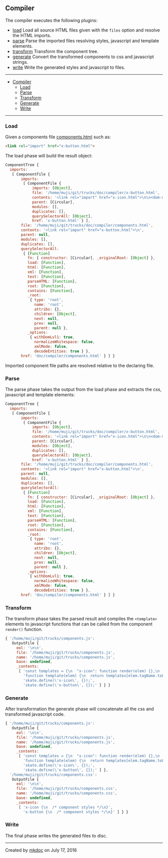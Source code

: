 ## Compiler

The compiler executes the following plugins:

* [load][] Load all source HTML files given with the `files` option and resolve the HTML imports.
* [parse][] Parse the imported files resolving styles, javascript and template elements.
* [transform][] Transform the component tree.
* [generate][] Convert the transformed components to css and javascript strings.
* [write][] Write the generated styles and javascript to files.

---

- [Compiler](#compiler)
  - [Load](#load)
  - [Parse](#parse)
  - [Transform](#transform)
  - [Generate](#generate)
  - [Write](#write)

---

### Load

Given a components file [components.html](https://github.com/tmpfs/trucks/blob/master/doc/compiler/components.html) such as:

```html
<link rel="import" href="x-button.html">
```

The load phase will build the result object:

```javascript
ComponentTree {
  imports: 
   [ ComponentFile {
       imports: 
        [ ComponentFile {
            imports: [Object],
            file: '/home/muji/git/trucks/doc/compiler/x-button.html',
            contents: '<link rel="import" href="x-icon.html">\n\n<dom-module id="x-button">\n  <template></template>\n\n  <style>\n    x-button {\n      /* component styles */\n    }\n  </style>\n\n  <script>\n    skate.define(\'{{id}}\', {});\n  </script>\n</dom-module>\n',
            parent: [Circular],
            modules: [],
            duplicates: [],
            querySelectorAll: [Object],
            href: 'x-button.html' } ],
       file: '/home/muji/git/trucks/doc/compiler/components.html',
       contents: '<link rel="import" href="x-button.html">\n',
       parent: null,
       modules: [],
       duplicates: [],
       querySelectorAll: 
        { [Function]
          fn: { constructor: [Circular], _originalRoot: [Object] },
          load: [Function],
          html: [Function],
          xml: [Function],
          text: [Function],
          parseHTML: [Function],
          root: [Function],
          contains: [Function],
          _root: 
           { type: 'root',
             name: 'root',
             attribs: {},
             children: [Object],
             next: null,
             prev: null,
             parent: null },
          _options: 
           { withDomLvl1: true,
             normalizeWhitespace: false,
             xmlMode: false,
             decodeEntities: true } },
       href: 'doc/compiler/components.html' } ] }
```

Imported component file paths are resolved relative to the declaring file.

### Parse

The parse phase takes the output from the load phase and extracts the css, javascript and template elements:

```javascript
ComponentTree {
  imports: 
   [ ComponentFile {
       imports: 
        [ ComponentFile {
            imports: [Object],
            file: '/home/muji/git/trucks/doc/compiler/x-button.html',
            contents: '<link rel="import" href="x-icon.html">\n\n<dom-module id="x-button">\n  <template></template>\n\n  <style>\n    x-button {\n      /* component styles */\n    }\n  </style>\n\n  <script>\n    skate.define(\'{{id}}\', {});\n  </script>\n</dom-module>\n',
            parent: [Circular],
            modules: [Object],
            duplicates: [],
            querySelectorAll: [Object],
            href: 'x-button.html' } ],
       file: '/home/muji/git/trucks/doc/compiler/components.html',
       contents: '<link rel="import" href="x-button.html">\n',
       parent: null,
       modules: [],
       duplicates: [],
       querySelectorAll: 
        { [Function]
          fn: { constructor: [Circular], _originalRoot: [Object] },
          load: [Function],
          html: [Function],
          xml: [Function],
          text: [Function],
          parseHTML: [Function],
          root: [Function],
          contains: [Function],
          _root: 
           { type: 'root',
             name: 'root',
             attribs: {},
             children: [Object],
             next: null,
             prev: null,
             parent: null },
          _options: 
           { withDomLvl1: true,
             normalizeWhitespace: false,
             xmlMode: false,
             decodeEntities: true } },
       href: 'doc/compiler/components.html' } ] }
```

### Transform

The transform phase takes the parsed result and compiles the `<template>` elements to javascript functions that can be called from the component `render()` function.

```javascript
{ '/home/muji/git/trucks/components.js': 
   OutputFile {
     eol: '\n\n',
     file: '/home/muji/git/trucks/components.js',
     name: '/home/muji/git/trucks/components.js',
     base: undefined,
     _contents: 
      [ 'const templates = {\n  "x-icon": function render(elem) {},\n  "x-button": function render(elem) {}\n};',
        'function template(elem) {\n  return templates[elem.tagName.toLowerCase()].call(elem, elem);\n}',
        'skate.define(\'x-icon\', {});',
        'skate.define(\'x-button\', {});' ] } }
```

### Generate

After transformation the generate phase will concatenate all the css and transformed javascript code.

```javascript
{ '/home/muji/git/trucks/components.js': 
   OutputFile {
     eol: '\n\n',
     file: '/home/muji/git/trucks/components.js',
     name: '/home/muji/git/trucks/components.js',
     base: undefined,
     _contents: 
      [ 'const templates = {\n  "x-icon": function render(elem) {},\n  "x-button": function render(elem) {}\n};',
        'function template(elem) {\n  return templates[elem.tagName.toLowerCase()].call(elem, elem);\n}',
        'skate.define(\'x-icon\', {});',
        'skate.define(\'x-button\', {});' ] },
  '/home/muji/git/trucks/components.css': 
   OutputFile {
     eol: '\n\n',
     file: '/home/muji/git/trucks/components.css',
     name: '/home/muji/git/trucks/components.css',
     base: undefined,
     _contents: 
      [ 'x-icon {\n  /* component styles */\n}',
        'x-button {\n  /* component styles */\n}' ] } }
```

### Write

The final phase writes the generated files to disc.

---

Created by [mkdoc](https://github.com/mkdoc/mkdoc) on July 17, 2016

[trucks]: https://github.com/tmpfs/trucks
[trucks-cli]: https://github.com/tmpfs/trucks/blob/master/packages/trucks-cli
[skatejs]: https://github.com/skatejs/skatejs
[webcomponents]: https://github.com/w3c/webcomponents
[shadow-dom]: https://w3c.github.io/webcomponents/spec/shadow/
[custom-elements]: https://www.w3.org/TR/custom-elements/
[html-imports]: https://w3c.github.io/webcomponents/spec/imports/
[html-templates]: https://html.spec.whatwg.org/multipage/scripting.html#the-template-element
[polymer]: https://www.polymer-project.org/1.0/
[react]: https://facebook.github.io/react/
[react-webcomponents]: https://github.com/facebook/react/issues/5052
[react-integration]: https://github.com/skatejs/react-integration
[mozilla-webcomponents]: https://hacks.mozilla.org/2014/12/mozilla-and-web-components/
[csp]: http://content-security-policy.com/
[npm]: https://www.npmjs.com/
[postcss]: https://github.com/postcss/postcss
[mkdoc]: https://github.com/mkdoc/mkdoc
[mkapi]: https://github.com/mkdoc/mkapi
[mkparse]: https://github.com/mkdoc/mkparse
[jshint]: http://jshint.com
[jscs]: http://jscs.info
[sources]: https://github.com/tmpfs/trucks/blob/master/packages/plugin-sources
[load]: https://github.com/tmpfs/trucks/blob/master/packages/plugin-load
[parse]: https://github.com/tmpfs/trucks/blob/master/packages/plugin-parse
[transform]: https://github.com/tmpfs/trucks/blob/master/packages/plugin-transform
[generate]: https://github.com/tmpfs/trucks/blob/master/packages/plugin-generate
[write]: https://github.com/tmpfs/trucks/blob/master/packages/plugin-write

